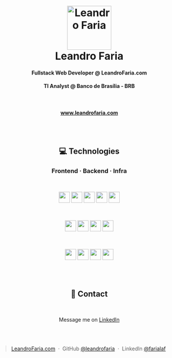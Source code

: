 <h1 align="center">
  <br>
  <img src="https://github.com/leandrofaria.png" alt="Leandro Faria" width="120" style="border-radius: '100px'">
  <br>
  Leandro Faria
  <br>
</h1>

<h4 align="center">Fullstack Web Developer @ LeandroFaria.com</h4>
<h4 align="center">TI Analyst @ Banco de Brasília - BRB</h4>
<br>
<h4 align="center"><a href="https://www.leandrofaria.com">www.leandrofaria.com</a></h4>
<br>
<br>

<h2 align="center">💻 Technologies</h2>
<h3 align="center">Frontend &middot; Backend &middot; Infra</h3>
<br>
<p align="center">
    <img src="https://img.shields.io/badge/react-%2320232a.svg?style=for-the-badge&logo=react&logoColor=%2361DAFB" height="30px" />
    <img src="https://img.shields.io/badge/Next-black?style=for-the-badge&logo=next.js&logoColor=white" height="30px" />
    <img src="https://img.shields.io/badge/javascript-%23323330.svg?style=for-the-badge&logo=javascript&logoColor=%23F7DF1E" height="30px" />
    <img src="https://img.shields.io/badge/html5-%23E34F26.svg?style=for-the-badge&logo=html5&logoColor=white" height="30px" />
    <img src="https://img.shields.io/badge/css3-%231572B6.svg?style=for-the-badge&logo=css3&logoColor=white" height="30px" />
</p>
<br>
<p align="center">
    <img src="https://img.shields.io/badge/node.js-6DA55F?style=for-the-badge&logo=node.js&logoColor=white" height="30px" />
    <img src="https://img.shields.io/badge/express.js-%23404d59.svg?style=for-the-badge&logo=express&logoColor=%2361DAFB" height="30px" />
    <img src="https://img.shields.io/badge/MongoDB-%234ea94b.svg?style=for-the-badge&logo=mongodb&logoColor=white" height="30px" />
    <img src="https://img.shields.io/badge/mysql-%2300f.svg?style=for-the-badge&logo=mysql&logoColor=white" height="30px" />
</p>
<br>
<p align="center">
    <img src="https://img.shields.io/badge/nginx-%23009639.svg?style=for-the-badge&logo=nginx&logoColor=white" height="30px" />
    <img src="https://img.shields.io/badge/docker-%230db7ed.svg?style=for-the-badge&logo=docker&logoColor=white" height="30px" />
    <img src="https://img.shields.io/badge/kubernetes-%23326ce5.svg?style=for-the-badge&logo=kubernetes&logoColor=white" height="30px" />
    <img src="https://img.shields.io/badge/Linux-FCC624?style=for-the-badge&logo=linux&logoColor=black" height="30px" />
</p>
<br>
<br>
<h2 align="center">📝 Contact</h2>
<br>
<p align="center">Message me on <a href="https://www.linkedin.com/in/farialaf">LinkedIn</a></p>
<br>
<br>


> [LeandroFaria.com](https://www.leandrofaria.com) &nbsp;&middot;&nbsp;
> GitHub [@leandrofaria](https://github.com/leandrofaria) &nbsp;&middot;&nbsp;
> LinkedIn [@farialaf](https://www.linkedin.com/in/farialaf/)

